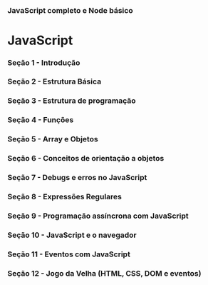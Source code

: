 ##
### JavaScript completo e Node básico
##
<h1> JavaScript </h1>

### Seção 1 - Introdução

### Seção 2 - Estrutura Básica

### Seção 3 - Estrutura de programação

### Seção 4 - Funções

### Seção 5 - Array e Objetos

### Seção 6 - Conceitos de orientação a objetos

### Seção 7 - Debugs e erros no JavaScript

### Seção 8 - Expressões Regulares

### Seção 9 - Programação assíncrona com JavaScript

### Seção 10 - JavaScript e o navegador

### Seção 11 - Eventos com JavaScript

### Seção 12 - Jogo da Velha (HTML, CSS, DOM e eventos)


